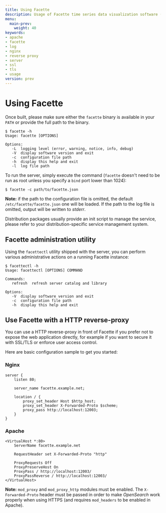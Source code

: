 ```yaml
---
title: Using Facette
description: Usage of Facette time series data visualization software (version 0.3)
menu:
  main-prev:
    weight: 40
keywords:
- apache
- facette
- log
- nginx
- reverse proxy
- server
- ssl
- tls
- usage
version: prev
---
```


# Using Facette

Once built, please make sure either the `facette` binary is available in your `PATH` or provide the full path to the
binary.

```
$ facette -h
Usage: facette [OPTIONS]

Options:
   -L  logging level (error, warning, notice, info, debug)
   -V  display software version and exit
   -c  configuration file path
   -h  display this help and exit
   -l  log file path
```

To run the server, simply execute the command (`facette` doesn't need to be run as root unless you specify a `bind`
port lower than 1024):

```
$ facette -c path/to/facette.json
```

<div class="note"><span class="fa fa-info-circle"></span> <strong>Note:</strong> if the path to the configuration file
is omitted, the default <code>/etc/facette/facette.json</code> one will be loaded. If the path to the log file is
omitted, output will be written to <em>stderr</em>.</div>

Distribution packages usually provide an init script to manage the service, please refer to your distribution-specific
service management system.

## Facette administration utility

Using the `facettectl` utility shipped with the server, you can perform various administrative actions on a running
Facette instance:

```
$ facettectl -h
Usage: facettectl [OPTIONS] COMMAND

Commands:
   refresh  refresh server catalog and library

Options:
   -V  display software version and exit
   -c  configuration file path
   -h  display this help and exit
```

## Use Facette with a HTTP reverse-proxy

You can use a HTTP reverse-proxy in front of Facette if you prefer not to expose the web application directly, for
example if you want to secure it with SSL/TLS or enforce user access control.

Here are basic configuration sample to get you started:

### Nginx

```
server {
    listen 80;

    server_name facette.example.net;

    location / {
        proxy_set_header Host $http_host;
        proxy_set_header X-Forwarded-Proto $scheme;
        proxy_pass http://localhost:12003;
    }
}
```

### Apache

```
<VirtualHost *:80>
    ServerName facette.example.net

    RequestHeader set X-Forwarded-Proto "http"

    ProxyRequests Off
    ProxyPreserveHost On
    ProxyPass / http://localhost:12003/
    ProxyPassReverse / http://localhost:12003/
</VirtualHost>
```

<div class="note"><span class="fa fa-info-circle"></span> <strong>Note:</strong> <code>mod_proxy</code> and
<code>mod_proxy_http</code> modules must be enabled. The <code>X-Forwarded-Proto</code> header must be passed in order
to make <em>OpenSearch</em> work properly when using HTTPS (and requires <code>mod_headers</code> to be enabled in
Apache).</div>
